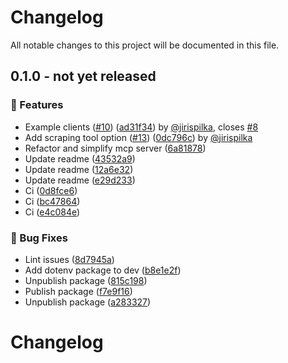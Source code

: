 # Changelog

All notable changes to this project will be documented in this file.

<!-- git-cliff-unreleased-start -->
## 0.1.0 - **not yet released**

### 🚀 Features

- Example clients ([#10](https://github.com/apify/mcp-server-rag-web-browser/pull/10)) ([ad31f34](https://github.com/apify/mcp-server-rag-web-browser/commit/ad31f34045e3d5a01b41073af06bae33e89b1f32)) by [@jirispilka](https://github.com/jirispilka), closes [#8](https://github.com/apify/mcp-server-rag-web-browser/issues/8)
- Add scraping tool option ([#13](https://github.com/apify/mcp-server-rag-web-browser/pull/13)) ([0dc796c](https://github.com/apify/mcp-server-rag-web-browser/commit/0dc796cea98e02e276fcc03e43514fa156a3018d)) by [@jirispilka](https://github.com/jirispilka)
- Refactor and simplify mcp server ([6a81878](https://github.com/apify/mcp-server-rag-web-browser/commit/6a81878fef467647e21ccb45672dce9a3ff7104f))
- Update readme ([43532a9](https://github.com/apify/mcp-server-rag-web-browser/commit/43532a90525e10189d89a7d3c2c0c143cdcedcb7))
- Update readme ([12a6e32](https://github.com/apify/mcp-server-rag-web-browser/commit/12a6e3237f8d66a09bc8349f8474187e8418654c))
- Update readme ([e29d233](https://github.com/apify/mcp-server-rag-web-browser/commit/e29d2333abce24ac6ae55045a506abca5bfdf225))
- Ci ([0d8fce6](https://github.com/apify/mcp-server-rag-web-browser/commit/0d8fce6b1e693d75a7afd2e43e2b04255b9d3be0))
- Ci ([bc47864](https://github.com/apify/mcp-server-rag-web-browser/commit/bc478647e49895080d355d05eb99583645b0461f))
- Ci ([e4c084e](https://github.com/apify/mcp-server-rag-web-browser/commit/e4c084e9d0cd2c1ed78eb32f6161694fcbcec551))

### 🐛 Bug Fixes

- Lint issues ([8d7945a](https://github.com/apify/mcp-server-rag-web-browser/commit/8d7945af905ed264a5a41fdb0984935440e5c04f))
- Add dotenv package to dev ([b8e1e2f](https://github.com/apify/mcp-server-rag-web-browser/commit/b8e1e2fd32e675c64d3ccea020383acdfe551b67))
- Unpublish package ([815c198](https://github.com/apify/mcp-server-rag-web-browser/commit/815c198b83b5171d03a122e52f2ba45ab4d300d5))
- Publish package ([f7e9f16](https://github.com/apify/mcp-server-rag-web-browser/commit/f7e9f16e8d958e1fbcf71604df5d0cefa54da788))
- Unpublish package ([a283327](https://github.com/apify/mcp-server-rag-web-browser/commit/a283327632a4882b65f853b7662e7dd496153dd9))


<!-- git-cliff-unreleased-end -->
# Changelog